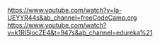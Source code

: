 https://www.youtube.com/watch?v=Ia-UEYYR44s&ab_channel=freeCodeCamp.org \
https://www.youtube.com/watch?v=k1RI5locZE4&t=947s&ab_channel=edureka%21
